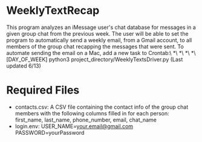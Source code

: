 # WeeklyTextRecap
This program analyzes an iMessage user's chat database for messages in a given group chat from the previous week. The user will be able to set the program to automatically send a weekly email, from a Gmail account, to all members of the group chat recapping the messages that were sent. To automate sending the email on a Mac, add a new task to Crontab:\ 
\*\ \*\ \*\ \*\ [DAY_OF_WEEK] python3 project_directory/WeeklyTextsDriver.py (Last updated 6/13)

# Required Files
- contacts.csv: A CSV file containing the contact info of the group chat members with the following columns filled in for each person: first_name, last_name, phone_number, email, chat_name
- login.env: USER_NAME=your.email@gmail.com\
             PASSWORD=yourPassword
